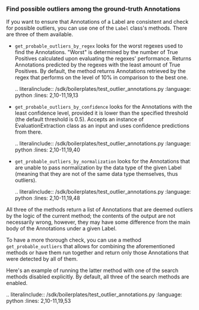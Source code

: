 ### Find possible outliers among the ground-truth Annotations

If you want to ensure that Annotations of a Label are consistent and check for possible outliers, you can use one of 
the `Label` class's methods. There are three of them available.

- `get_probable_outliers_by_regex` looks for the worst regexes used to find the Annotations. "Worst" is determined by
the number of True Positives calculated upon evaluating the regexes' performance. Returns Annotations predicted by the
regexes with the least amount of True Positives. By default, the method returns Annotations retrieved by the regex that
performs on the level of 10% in comparison to the best one.

  .. literalinclude:: /sdk/boilerplates/test_outlier_annotations.py
     :language: python
     :lines: 2,10-11,19,13

- `get_probable_outliers_by_confidence` looks for the Annotations with the least confidence level, provided it is lower
than the specified threshold (the default threshold is 0.5). Accepts an instance of EvaluationExtraction class as an input and uses confidence predictions from there.
   
  .. literalinclude:: /sdk/boilerplates/test_outlier_annotations.py
     :language: python
     :lines: 2,10-11,19,40

- `get_probable_outliers_by_normalization` looks for the Annotations that are unable to pass normalization by the data
type of the given Label (meaning that they are not of the same data type themselves, thus outliers).

  .. literalinclude:: /sdk/boilerplates/test_outlier_annotations.py
     :language: python
     :lines: 2,10-11,19,48

All three of the methods return a list of Annotations that are deemed outliers by the logic of the current method; the 
contents of the output are not necessarily wrong, however, they may have some difference from the main body of the 
Annotations under a given Label.

To have a more thorough check, you can use a method `get_probable_outliers` that allows for combining the 
aforementioned methods or have them run together and return only those Annotations that were detected by all of them.

Here's an example of running the latter method with one of the search methods disabled explicitly. By default, all 
three of the search methods are enabled.

.. literalinclude:: /sdk/boilerplates/test_outlier_annotations.py
   :language: python
   :lines: 2,10-11,19,53
